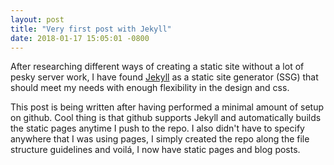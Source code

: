 ```yaml
---
layout: post
title: "Very first post with Jekyll"
date: 2018-01-17 15:05:01 -0800
---
```


After researching different ways of creating a static site without a lot of pesky server work, I have found [Jekyll](http://jekyllrb.com) as a static site generator (SSG) that should meet my needs with enough flexibility in the design and css.

This post is being written after having performed a minimal amount of setup on github. Cool thing is that github supports Jekyll and automatically builds the static pages anytime I push to the repo. I also didn't have to specify anywhere that I was using pages, I simply created the repo along the file structure guidelines and voilá, I now have static pages and blog posts.
